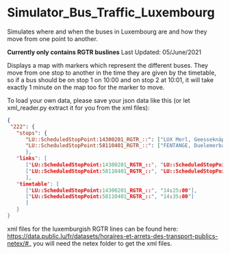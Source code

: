 # Simulator_Bus_Traffic_Luxembourg
Simulates where and when the buses in Luxembourg are and how they move from one point to another.

**Currently only contains RGTR buslines**
Last Updated: 05/June/2021

Displays a map with markers which represent the different buses.
They move from one stop to another in the time they are given by the timetable, so if a bus should be on stop 1 on 10:00 and on stop 2 at 10:01, it will take exactly 1 minute on the map too for the marker to move.

To load your own data, please save your json data like this (or let xml_reader.py extract it for you from the xml files):
```json
{
 "222": {
   "stops": {
      "LU::ScheduledStopPoint:14300201_RGTR_::": ["LUX Merl, Geesseknäppchen (S)", ["6.11346393869445", "49.6018360501788"]],
      "LU::ScheduledStopPoint:58110401_RGTR_::": ["FENTANGE, Duelemerbach", ["6.15103270868228", "49.5700024130446"]]"
      },
   "links": [
      ["LU::ScheduledStopPoint:14300201_RGTR_::", "LU::ScheduledStopPoint:58110401_RGTR_::"],
      ["LU::ScheduledStopPoint:58110401_RGTR_::", "LU::ScheduledStopPoint:58110301_RGTR_::"]
      ],
   "timetable": [
      ["LU::ScheduledStopPoint:14300201_RGTR_::", "14:25:00"],
      ["LU::ScheduledStopPoint:58110401_RGTR_::", "14:35:00"]
      ]
   }
}
```

xml files for the luxemburgish RGTR lines can be found here: https://data.public.lu/fr/datasets/horaires-et-arrets-des-transport-publics-netex/#_
you will need the netex folder to get the xml files.


